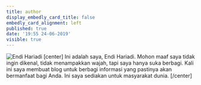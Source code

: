 ```yaml
---
title: author
display_embedly_card_title: false
embedly_card_alignment: left
published: true
date: '19:55 24-06-2019'
visible: true
---
```


![Endi Hariadi](https://i.imgur.com/3qkyMfT.jpg)
[center]
Ini adalah saya, Endi Hariadi. Mohon maaf saya tidak ingin dikenal, tidak menampakkan wajah, tapi saya hanya suka berbagi. Kali ini saya membuat blog untuk berbagi informasi yang pastinya akan bermanfaat bagi Anda. Ini saya sediakan untuk masyarakat dunia.
[/center]